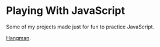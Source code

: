 # Playing With JavaScript
Some of my projects made just for fun to practice JavaScript.

[Hangman](https://github.com/apsampaio/PlayingWithJavascript/tree/master/Forca).

